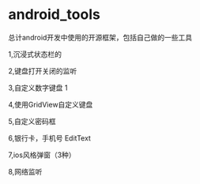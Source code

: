 # android_tools

总计android开发中使用的开源框架，包括自己做的一些工具

1,沉浸式状态栏的

2,键盘打开关闭的监听

3,自定义数字键盘 1

4,使用GridView自定义键盘

5,自定义密码框

6,银行卡，手机号 EditText

7,ios风格弹窗（3种）

8,网络监听






























